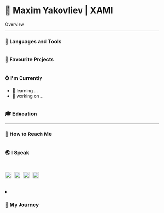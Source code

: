 # 🌌 Maxim Yakovliev | XAMI

Overview

---

### 💼 Languages and Tools

#

### 🔭 Favourite Projects

#

### ⌚ I'm Currently

- 🌱 learning ...
- 🔨 working on ...

#

### 🎓 Education

---

### 🐚 How to Reach Me

#

### 🌏 I Speak

<br/>
<p align="left">
  <img align="left" width="20px" style="padding-right:10px; margin-right:0" alt="english flag" title="english language" src="https://github.com/csmoore/country-flag-icons/blob/master/country-flags-4x3-svg/us.svg" />
  <img align="left" width="20px" style="padding-right:10px; margin-right:0" alt="german flag" title="german language" src="https://github.com/csmoore/country-flag-icons/blob/master/country-flags-4x3-svg/de.svg" />
  <img align="left" width="20px" style="padding-right:10px; margin-right:0" alt="russian flag" title="russian language" src="https://github.com/csmoore/country-flag-icons/blob/master/country-flags-4x3-svg/ru.svg" />
  <img align="left" width="20px" style="padding-right:10px; margin-right:0" alt="ukrainian flag" title="ukrainian language" src="https://github.com/csmoore/country-flag-icons/blob/master/country-flags-4x3-svg/ua.svg" />
</p>
<br/>

#

<details>
  <summary><h3>🚠 My Journey</h3></summary>
</details>
